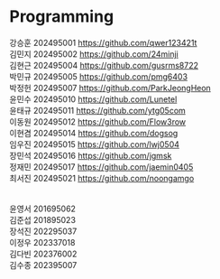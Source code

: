 # Programming
강승훈	202495001	https://github.com/qwer123421t<br>
김민지	202495002	https://github.com/24minji<br>
김현근	202495004	https://github.com/gusrms8722<br>
박민규	202495005	https://github.com/pmg6403<br>
박정헌	202495007	https://github.com/ParkJeongHeon<br>
윤민수	202495010	https://github.com/Lunetel<br>
윤태규	202495011	https://github.com/ytg05com<br>
이동원	202495012	https://github.com/Flow3row<br>
이현겸	202495014	https://github.com/dogsog<br>
임우진	202495015	https://github.com/lwj0504<br>
장민석	202495016	https://github.com/jgmsk<br>
정재민	202495017	https://github.com/jaemin0405<br>
최서진	202495021	https://github.com/noongamgo<br>
<br><br>
윤영서	201695062<br>
김준섭	201895023<br>
장석진	202295037<br>
이정우	202337018<br>
김다빈	202376002<br>
김수종	202395007<br>
